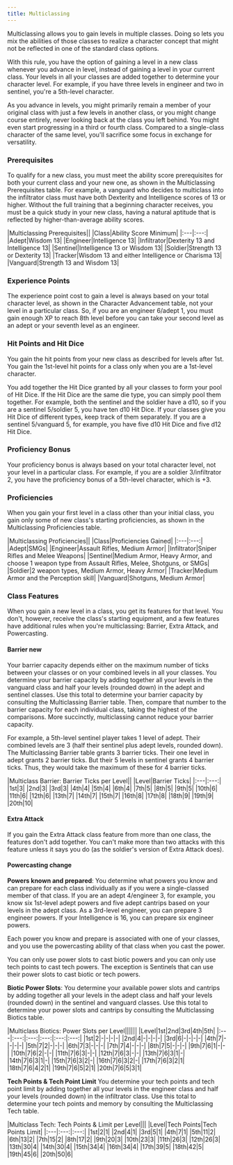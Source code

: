 ```yaml
---
title: Multiclassing
---
```

Multiclassing allows you to gain levels in multiple classes. Doing so lets you mix the abilities of those classes to
realize a character concept that might not be reflected in one of the standard class options.

With this rule, you have the option of gaining a level in a new class whenever you advance in level, instead of gaining
a level in your current class. Your levels in all your classes are added together to determine your character level. For
example, if you have three levels in engineer and two in sentinel, you're a 5th-level character.

As you advance in levels, you might primarily remain a member of your original class with just a few levels in another
class, or you might change course entirely, never looking back at the class you left behind. You might even start
progressing in a third or fourth class. Compared to a single-class character of the same level, you'll sacrifice some
focus in exchange for versatility.

### Prerequisites
To qualify for a new class, you must meet the ability score prerequisites for both your current class and your
new one, as shown in the Multiclassing Prerequisites table. For example, a vanguard who decides to multiclass into
the infiltrator class must have both Dexterity and Intelligence scores of 13 or higher. Without the full training
that a beginning character receives, you must be a quick study in your new class, having a natural aptitude that
is reflected by higher-than-average ability scores.

|Multiclassing Prerequisites||
|Class|Ability Score Minimum|
|:---|:---:|
|Adept|Wisdom 13|
|Engineer|Intelligence 13|
|Infiltrator|Dexterity 13 and Intelligence 13|
|Sentinel|Intelligence 13 or Wisdom 13|
|Soldier|Strength 13 or Dexterity 13|
|Tracker|Wisdom 13 and either Intelligence or Charisma 13|
|Vanguard|Strength 13 and Wisdom 13|


### Experience Points
The experience point cost to gain a level is always based on your total character level, as shown in the Character
Advancement table, not your level in a particular class. So, if you are an engineer 6/adept 1, you must gain enough XP
to reach 8th level before you can take your second level as an adept or your seventh level as an engineer.

### Hit Points and Hit Dice
You gain the hit points from your new class as described for levels after 1st. You gain the 1st-level hit points for a
class only when you are a 1st-level character.

You add together the Hit Dice granted by all your classes to form your pool of Hit Dice. If the Hit Dice are the same
die type, you can simply pool them together. For example, both the sentinel and the soldier have a d10, so if you are a
sentinel 5/soldier 5, you have ten d10 Hit Dice. If your classes give you Hit Dice of different types, keep track of them
separately. If you are a sentinel 5/vanguard 5, for example, you have five d10 Hit Dice and five d12 Hit Dice.

### Proficiency Bonus
Your proficiency bonus is always based on your total character level, not your level in a particular class. For example,
if you are a soldier 3/infiltrator 2, you have the proficiency bonus of a 5th-level character, which is +3.

### Proficiencies
When you gain your first level in a class other than your initial class, you gain only some of new class's starting
proficiencies, as shown in the Multiclassing Proficiencies table.

|Multiclassing Proficiencies||
|Class|Proficiencies Gained|
|:---|:---:|
|Adept|SMGs|
|Engineer|Assault Rifles, Medium Armor|
|Infiltrator|Sniper Rifles and Melee Weapons|
|Sentinel|Medium Armor, Heavy Armor, and choose 1 weapon type from Assault Rifles, Melee, Shotguns, or SMGs|
|Soldier|2 weapon types, Medium Armor, Heavy Armor|
|Tracker|Medium Armor and the Perception skill|
|Vanguard|Shotguns, Medium Armor|

### Class Features
When you gain a new level in a class, you get its features for that level. You don't, however, receive the class's
starting equipment, and a few features have additional rules when you're multiclassing: Barrier, Extra Attack, and Powercasting.

#### Barrier <v-chip color="info" small>new</v-chip>
Your barrier capacity depends either on the maximum number of ticks between your classes or on your combined levels in all
your classes. You determine your barrier capacity by adding together all your levels in the
vanguard class and half your levels (rounded down) in the adept and sentinel classes. Use this total to determine your
barrier capacity by consulting the Multiclassing Barrier table. Then, compare that number to the barrier capacity for
each individual class, taking the highest of the comparisons. More succinctly, multiclassing cannot reduce your barrier capacity.

For example, a 5th-level sentinel player takes 1 level of adept. Their combined levels are 3 (half their sentinel plus adept levels, rounded down).
The Multiclassing Barrier table grants 3 barrier ticks. Their one level in adept grants 2 barrier ticks. But their 5 levels in
sentinel grants 4 barrier ticks. Thus, they would take the maximum of these for 4 barrier ticks.

|Multiclass Barrier: Barrier Ticks per Level||
|Level|Barrier Ticks|
|:---|:---:|
|1st|3|
|2nd|3|
|3rd|3|
|4th|4|
|5th|4|
|6th|4|
|7th|5|
|8th|5|
|9th|5|
|10th|6|
|11th|6|
|12th|6|
|13th|7|
|14th|7|
|15th|7|
|16th|8|
|17th|8|
|18th|9|
|19th|9|
|20th|10|

#### Extra Attack
If you gain the Extra Attack class feature from more than one class, the features don't add together. You can't make
more than two attacks with this feature unless it says you do (as the soldier's version of Extra Attack does).

#### Powercasting <v-chip color="warning" text-color="black" small>change</v-chip>

__Powers known and prepared__: You determine what powers you know and can prepare for each class individually as if you were a single-classed member
of that class. If you are an adept 4/engineer 3, for example, you know six 1st-level adept powers and five adept cantrips
based on your levels in the adept class. As a 3rd-level engineer, you can prepare 3 engineer powers. If your Intelligence
is 16, you can prepare six engineer powers.

Each power you know and prepare is associated with one of your classes, and you use the powercasting ability of that
class when you cast the power.

You can only use power slots to cast biotic powers and you can only use tech points to cast tech powers. The exception
is Sentinels that can use their power slots to cast biotic or tech powers.

__Biotic Power Slots__: You determine your available power slots and cantrips by adding together all your
levels in the adept class and half your levels (rounded down) in the sentinel and vanguard classes. Use this total to determine
your power slots and cantrips by consulting the Multiclassing Biotics table.

|Multiclass Biotics: Power Slots per Level||||||
|Level|1st|2nd|3rd|4th|5th|
|:---|:---:|:---:|:---:|:---:|:---:|
|1st|2|-|-|-|-|
|2nd|4|-|-|-|-|
|3rd|6|-|-|-|-|
|4th|7|-|-|-|-|
|5th|7|2|-|-|-|
|6th|7|3|-|-|-|
|7th|7|4|-|-|-|
|8th|7|5|-|-|-|
|9th|7|6|1|-|-|
|10th|7|6|2|-|-|
|11th|7|6|3|-|-|
|12th|7|6|3|-|-|
|13th|7|6|3|1|-|
|14th|7|6|3|1|-|
|15th|7|6|3|2|-|
|16th|7|6|3|2|-|
|17th|7|6|3|2|1|
|18th|7|6|4|2|1|
|19th|7|6|5|2|1|
|20th|7|6|5|3|1|

__Tech Points & Tech Point Limit__ You determine your tech points and tech point limit by adding together all
your levels in the engineer class and half your levels (rounded down) in the infiltrator class. Use this
total to determine your tech points and memory by consulting the Multiclassing Tech table.

|Multiclass Tech: Tech Points & Limit per Level|||
|Level|Tech Points|Tech Points Limit|
|:---|:---:|:---:|
|1st|2|1|
|2nd|4|1|
|3rd|5|1|
|4th|7|1|
|5th|11|2|
|6th|13|2|
|7th|15|2|
|8th|17|2|
|9th|20|3|
|10th|23|3|
|11th|26|3|
|12th|26|3|
|13th|30|4|
|14th|30|4|
|15th|34|4|
|16th|34|4|
|17th|39|5|
|18th|42|5|
|19th|45|6|
|20th|50|6|

<me-source-reference pages="56-58"></me-source-reference>
